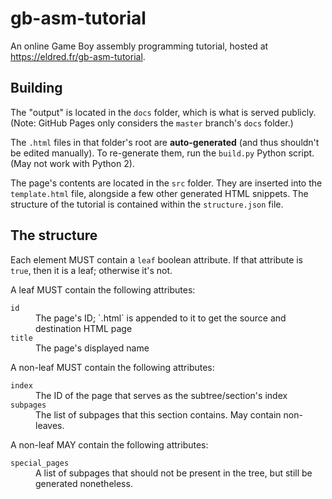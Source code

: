 # gb-asm-tutorial

An online Game Boy assembly programming tutorial, hosted at https://eldred.fr/gb-asm-tutorial.


## Building

The "output" is located in the `docs` folder, which is what is served publicly. (Note: GitHub Pages only considers the `master` branch's `docs` folder.)

The `.html` files in that folder's root are **auto-generated** (and thus shouldn't be edited manually). To re-generate them, run the `build.py` Python script. (May not work with Python 2).


The page's contents are located in the `src` folder. They are inserted into the `template.html` file, alongside a few other generated HTML snippets. The structure of the tutorial is contained within the `structure.json` file.


## The structure

Each element MUST contain a `leaf` boolean attribute. If that attribute is `true`, then it is a leaf; otherwise it's not.

A leaf MUST contain the following attributes:
<dl>
    <dt><code>id</code></dt><dd>The page's ID; `.html` is appended to it to get the source and destination HTML page</dd>
    <dt><code>title</code></dt><dd>The page's displayed name</dd>
</dl>

A non-leaf MUST contain the following attributes:
<dl>
    <dt><code>index</code></dt><dd>The ID of the page that serves as the subtree/section's index</dd>
    <dt><code>subpages</code></dt><dd>The list of subpages that this section contains. May contain non-leaves.</dd>
</dl>
A non-leaf MAY contain the following attributes:
<dl>
    <dt><code>special_pages</code></dt><dd>A list of subpages that should not be present in the tree, but still be generated nonetheless.</dd>
</dl>
